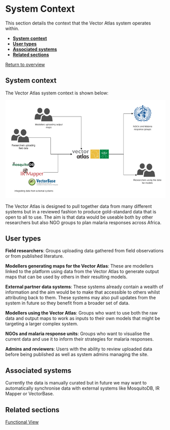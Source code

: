 # System Context

This section details the context that the Vector Atlas system operates within.

* **[System context](#system-context)**
* **[User types](#user-types)**
* **[Associated systems](#associated-systems)**
* **[Related sections](#related-sections)**

[Return to overview](./01-architecture-overview.md)

## System context

The Vector Atlas system context is shown below:

![system context](./images/vector-atlas-diagrams-system-context.png)

The Vector Atlas is designed to pull together data from many different systems but in a reviewed fashion to produce gold-standard data that is open to all to use. The aim is that data would be useable both by other researchers but also NGO groups to plan malaria responses across Africa.

## User types

**Field researchers**: Groups uploading data gathered from field observations or from published literature.

**Modellers generating maps for the Vector Atlas**: These are modellers linked to the platform using data from the Vector Atlas to generate output maps that can be used by others in their resulting models.

**External partner data systems**: These systems already contain a wealth of information and the aim would be to make that accessible to others whilst attributing back to them. These systems may also pull updates from the system in future so they benefit from a broader set of data.

**Modellers using the Vector Atlas**: Groups who want to use both the raw data and output maps to work as inputs to their own models that might be targeting a larger complex system.

**NGOs and malaria response units**: Groups who want to visualise the current data and use it to inform their strategies for malaria responses.

**Admins and reviewers**: Users with the ability to review uploaded data before being published as well as system admins managing the site.

## Associated systems

Currently the data is manually curated but in future we may want to automatically synchronise data with external systems like MosquitoDB, IR Mapper or VectorBase.


## Related sections

[Functional View](./03-architecture-functional.md)